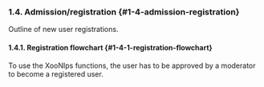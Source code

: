 ### 1.4. Admission/registration {#1-4-admission-registration}

Outline of new user registrations.

#### 1.4.1. Registration flowchart {#1-4-1-registration-flowchart}

To use the XooNIps functions, the user has to be approved by a moderator to become a registered user.